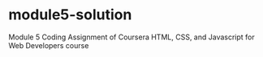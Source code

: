 # module5-solution
Module 5 Coding Assignment of Coursera HTML, CSS, and Javascript for Web Developers course 